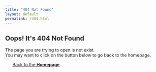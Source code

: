 ```yaml
---
title: "404 Not Found"
layout: default
permalink: /404.html
---
```


## Oops! It's 404 Not Found
The page you are trying to open is not exist.  
You may want to click on the button below to go back to the homepage.

<ul class="downloads">
    <a href="{{ "/" | absolute_url }}">Back to the <strong>Homepage</strong></a>
</ul>